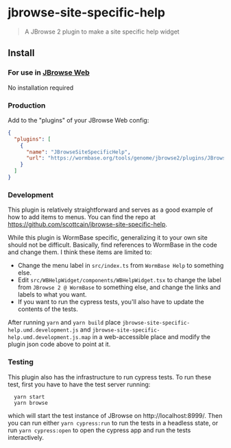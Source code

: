 # jbrowse-site-specific-help
> A JBrowse 2 plugin to make a site specific help widget

## Install

### For use in [JBrowse Web](https://jbrowse.org/jb2/docs/quickstart_web)

No installation required

### Production

Add to the "plugins" of your JBrowse Web config:

```json
{
  "plugins": [
    {
      "name": "JBrowseSiteSpecificHelp",
      "url": "https://wormbase.org/tools/genome/jbrowse2/plugins/JBrowseSiteSpecificHelp/jbrowse-site-specific-help.umd.development.js"
    }
  ]
}
```

### Development

This plugin is relatively straightforward and serves as a good example of how to 
add items to menus.  You can find the repo at https://github.com/scottcain/jbrowse-site-specific-help.

While this plugin is WormBase specific, generalizing it to your own site should not be difficult.
Basically, find references to WormBase in the code and change them.  I think these items are limited to:

* Change the menu label in `src/index.ts` from `WormBase Help` to something else.
* Edit 	`src/WBHelpWidget/components/WBHelpWidget.tsx` to change the label from `JBrowse 2 @ WormBase` to something else, and change the links and labels to what you want.
* If you want to run the cypress tests, you'll also have to update the contents of the tests.

After running `yarn` and `yarn build` place `jbrowse-site-specific-help.umd.development.js` and `jbrowse-site-specific-help.umd.development.js.map` in a web-accessible place and modify the plugin json code above to point at it.

### Testing

This plugin also has the infrastructure to run cypress tests. To run these test, first you have to have the test server running:
```
  yarn start
  yarn browse
```
which will start the test instance of JBrowse on http://localhost:8999/. Then you can run either `yarn cypress:run` to run the tests in a headless state, or run `yarn cypress:open` to open the cypress app and run the tests interactively.
